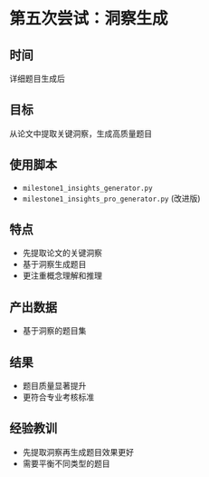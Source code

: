 # 第五次尝试：洞察生成

## 时间
详细题目生成后

## 目标
从论文中提取关键洞察，生成高质量题目

## 使用脚本
- `milestone1_insights_generator.py`
- `milestone1_insights_pro_generator.py` (改进版)

## 特点
- 先提取论文的关键洞察
- 基于洞察生成题目
- 更注重概念理解和推理

## 产出数据
- 基于洞察的题目集

## 结果
- 题目质量显著提升
- 更符合专业考核标准

## 经验教训
- 先提取洞察再生成题目效果更好
- 需要平衡不同类型的题目

